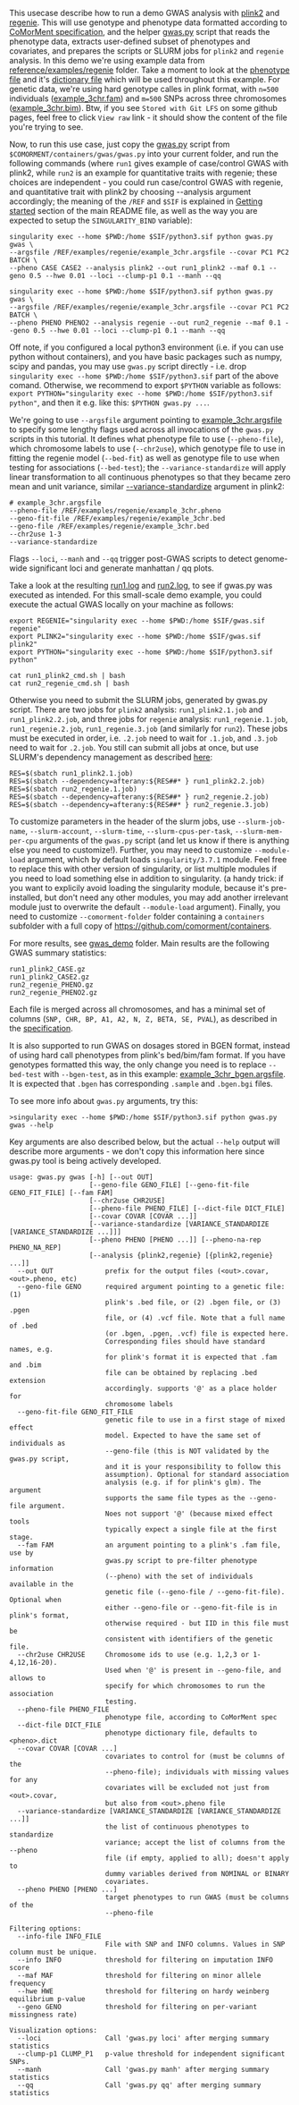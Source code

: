 This usecase describe how to run a demo GWAS analysis with [plink2](https://www.cog-genomics.org/plink/2.0/) and [regenie](https://rgcgithub.github.io/regenie/).
This will use genotype and phenotype data formatted according to [CoMorMent specification](../gwas/pheno_geno_specification.md),
and the helper [gwas.py](../gwas/gwas.py) script that reads the phenotype data,
extracts user-defined subset of phenotypes and covariates,
and prepares the scripts or SLURM jobs for ``plink2`` and ``regenie`` analysis.
In this demo we're using example data from [reference/examples/regenie](../reference/examples/regenie) folder.
Take a moment to look at the [phenotype file](../reference/examples/regenie/example_3chr.pheno) and it's [dictionary file](../reference/examples/regenie/example_3chr.pheno.dict) which will be used throughout this example.
For genetic data, we're using hard genotype calles in plink format, with ``n=500`` individuals ([example_3chr.fam](../reference/examples/regenie/example_3chr.fam)) and ``m=500`` SNPs across three chromosomes ([example_3chr.bim](../reference/examples/regenie/example_3chr.bim)). Btw, if you see ``Stored with Git LFS`` on some github pages, feel free to click ``View raw`` link - it should show the content of the file you're trying to see.

Now, to run this use case, just copy the [gwas.py](../gwas/gwas.py) script from ``$COMORMENT/containers/gwas/gwas.py`` into your current folder, and run the following commands (where ``run1`` gives example of case/control GWAS with plink2, while ``run2`` is an example for quantitative traits with regenie; these choices are independent - you could run case/control GWAS with regenie, and quantitative trait with plink2 by choosing --analysis argument accordingly; the meaning of the ``/REF`` and ``$SIF`` is explained in [Getting started](../README.md#getting-started) section of the main README file, as well as the way you are expected to setup the ``SINGULARITY_BIND`` variable):
```
singularity exec --home $PWD:/home $SIF/python3.sif python gwas.py gwas \
--argsfile /REF/examples/regenie/example_3chr.argsfile --covar PC1 PC2 BATCH \
--pheno CASE CASE2 --analysis plink2 --out run1_plink2 --maf 0.1 --geno 0.5 --hwe 0.01 --loci --clump-p1 0.1 --manh --qq

singularity exec --home $PWD:/home $SIF/python3.sif python gwas.py gwas \
--argsfile /REF/examples/regenie/example_3chr.argsfile --covar PC1 PC2 BATCH \
--pheno PHENO PHENO2 --analysis regenie --out run2_regenie --maf 0.1 --geno 0.5 --hwe 0.01 --loci --clump-p1 0.1 --manh --qq
```
Off note, if you configured a local python3 environment (i.e. if you can use python without containers), and you have basic packages such as numpy, scipy and pandas, you may use ``gwas.py`` script directly - i.e. drop ``singularity exec --home $PWD:/home $SIF/python3.sif`` part of the above comand. Otherwise, we recommend to export ``$PYTHON`` variable as follows: ``export PYTHON="singularity exec --home $PWD:/home $SIF/python3.sif python"``, and then it e.g. like this: ``$PYTHON gwas.py ...``.

We're going to use ``--argsfile`` argument pointing to [example_3chr.argsfile](../reference/examples/regenie/example_3chr.argsfile) to specify some lengthy flags used across all invocations of the ``gwas.py`` scripts in this tutorial. It defines what phenotype file to use (``--pheno-file``), which chromosome labels to use (``--chr2use``), which genotype file to use in fitting the regenie model (``--bed-fit``) as well as genotype file to use when testing for associations (``--bed-test``); the ``--variance-standardize`` will apply linear transformation to all continuous phenotypes so that they became zero mean and unit variance, similar [--variance-standardize](https://www.cog-genomics.org/plink/2.0/data#variance_standardize) argument in plink2:
```
# example_3chr.argsfile
--pheno-file /REF/examples/regenie/example_3chr.pheno
--geno-fit-file /REF/examples/regenie/example_3chr.bed
--geno-file /REF/examples/regenie/example_3chr.bed
--chr2use 1-3
--variance-standardize
```

Flags ``--loci``, ``--manh`` and ``--qq`` trigger post-GWAS scripts to detect genome-wide significant loci and generate manhattan / qq plots.


Take a look at the resulting [run1.log](gwas_demo/run1.log) and [run2.log](gwas_demo/run2.log), to see if gwas.py was executed as intended.
For this small-scale demo example, you could execute the actual GWAS locally on your machine as follows:

```
export REGENIE="singularity exec --home $PWD:/home $SIF/gwas.sif regenie"
export PLINK2="singularity exec --home $PWD:/home $SIF/gwas.sif plink2"
export PYTHON="singularity exec --home $PWD:/home $SIF/python3.sif python"

cat run1_plink2_cmd.sh | bash
cat run2_regenie_cmd.sh | bash
```

Otherwise you need to submit the SLURM jobs, generated by gwas.py script. There are two jobs for ``plink2`` analysis: ``run1_plink2.1.job`` and ``run1_plink2.2.job``, and three jobs for ``regenie`` analysis: ``run1_regenie.1.job``, ``run1_regenie.2.job``, ``run1_regenie.3.job`` (and similarly for ``run2``). These jobs must be executed in order, i.e. ``.2.job`` need to wait for ``.1.job``, and ``.3.job`` need to wait for ``.2.job``. You still can submit all jobs at once, but use SLURM's dependency management as described [here](https://stackoverflow.com/questions/19960332/use-slurm-job-id):
```
RES=$(sbatch run1_plink2.1.job)
RES=$(sbatch --dependency=afterany:${RES##* } run1_plink2.2.job)
RES=$(sbatch run2_regenie.1.job)
RES=$(sbatch --dependency=afterany:${RES##* } run2_regenie.2.job)
RES=$(sbatch --dependency=afterany:${RES##* } run2_regenie.3.job)
```

To customize parameters in the header of the slurm jobs, use ``--slurm-job-name``, ``--slurm-account``, ``--slurm-time``, ``--slurm-cpus-per-task``, ``--slurm-mem-per-cpu`` arguments of the ``gwas.py`` script (and let us know if there is anything else you need to customize!).
Further, you may need to customize ``--module-load`` argument, which by default loads ``singularity/3.7.1`` module.
Feel free to replace this with other version of singularity, or list multiple modules if you need to load something else in addition to singularity.
(a handy trick: if you want to explicily avoid loading the singularity module, because it's pre-installed, but don't need any other modules, you may add another irrelevant module just to overwrite the default ``--module-load`` argument).
Finally, you need to customize ``--comorment-folder`` folder containing a ``containers`` subfolder with a full copy of https://github.com/comorment/containers.

For more results, see [gwas_demo](gwas_demo) folder. Main results are the following GWAS summary statistics:
```
run1_plink2_CASE.gz
run1_plink2_CASE2.gz
run2_regenie_PHENO.gz
run2_regenie_PHENO2.gz
```
Each file is merged across all chromosomes, and has a minimal set of columns (``SNP, CHR, BP, A1, A2, N, Z, BETA, SE, PVAL``), as described in the [specification](../gwas/sumstats_specification.md).

It is also supported to run GWAS on dosages stored in BGEN format, instead of using hard call phenotypes from plink's bed/bim/fam format.
If you have genotypes formatted this way, the only change you need is to replace ``--bed-test`` with ``--bgen-test``,
as in this example: [example_3chr_bgen.argsfile](../reference/examples/regenie/example_3chr_bgen.argsfile).
It is expected that ``.bgen`` has corresponding ``.sample`` and ``.bgen.bgi`` files.

To see more info about ``gwas.py`` arguments, try this:
```
>singularity exec --home $PWD:/home $SIF/python3.sif python gwas.py gwas --help
```
Key arguments are also described below, 
but the actual ``--help`` output will describe more arguments - we don't copy this information here since gwas.py tool is being actively developed.
```
usage: gwas.py gwas [-h] [--out OUT] 
                    [--geno-file GENO_FILE] [--geno-fit-file GENO_FIT_FILE] [--fam FAM]
                    [--chr2use CHR2USE]                    
                    [--pheno-file PHENO_FILE] [--dict-file DICT_FILE]
                    [--covar COVAR [COVAR ...]]
                    [--variance-standardize [VARIANCE_STANDARDIZE [VARIANCE_STANDARDIZE ...]]]
                    [--pheno PHENO [PHENO ...]] [--pheno-na-rep PHENO_NA_REP]
                    [--analysis {plink2,regenie} [{plink2,regenie} ...]]
  --out OUT             prefix for the output files (<out>.covar, <out>.pheno, etc)
  --geno-file GENO      required argument pointing to a genetic file: (1)
                        plink's .bed file, or (2) .bgen file, or (3) .pgen
                        file, or (4) .vcf file. Note that a full name of .bed
                        (or .bgen, .pgen, .vcf) file is expected here.
                        Corresponding files should have standard names, e.g.
                        for plink's format it is expected that .fam and .bim
                        file can be obtained by replacing .bed extension
                        accordingly. supports '@' as a place holder for
                        chromosome labels
  --geno-fit-file GENO_FIT_FILE
                        genetic file to use in a first stage of mixed effect
                        model. Expected to have the same set of individuals as
                        --geno-file (this is NOT validated by the gwas.py script,
                        and it is your responsibility to follow this
                        assumption). Optional for standard association
                        analysis (e.g. if for plink's glm). The argument
                        supports the same file types as the --geno-file argument.
                        Noes not support '@' (because mixed effect tools
                        typically expect a single file at the first stage.
  --fam FAM             an argument pointing to a plink's .fam file, use by
                        gwas.py script to pre-filter phenotype information
                        (--pheno) with the set of individuals available in the
                        genetic file (--geno-file / --geno-fit-file). Optional when
                        either --geno-file or --geno-fit-file is in plink's format,
                        otherwise required - but IID in this file must be
                        consistent with identifiers of the genetic file.
  --chr2use CHR2USE     Chromosome ids to use (e.g. 1,2,3 or 1-4,12,16-20).
                        Used when '@' is present in --geno-file, and allows to
                        specify for which chromosomes to run the association
                        testing.
  --pheno-file PHENO_FILE
                        phenotype file, according to CoMorMent spec
  --dict-file DICT_FILE
                        phenotype dictionary file, defaults to <pheno>.dict
  --covar COVAR [COVAR ...]
                        covariates to control for (must be columns of the
                        --pheno-file); individuals with missing values for any
                        covariates will be excluded not just from <out>.covar,
                        but also from <out>.pheno file
  --variance-standardize [VARIANCE_STANDARDIZE [VARIANCE_STANDARDIZE ...]]
                        the list of continuous phenotypes to standardize
                        variance; accept the list of columns from the --pheno
                        file (if empty, applied to all); doesn't apply to
                        dummy variables derived from NOMINAL or BINARY
                        covariates.
  --pheno PHENO [PHENO ...]
                        target phenotypes to run GWAS (must be columns of the
                        --pheno-file

Filtering options:
  --info-file INFO_FILE
                        File with SNP and INFO columns. Values in SNP column must be unique.
  --info INFO           threshold for filtering on imputation INFO score
  --maf MAF             threshold for filtering on minor allele frequency
  --hwe HWE             threshold for filtering on hardy weinberg equilibrium p-value
  --geno GENO           threshold for filtering on per-variant missingness rate)

Visualization options:
  --loci                Call 'gwas.py loci' after merging summary statistics
  --clump-p1 CLUMP_P1   p-value threshold for independent significant SNPs.
  --manh                Call 'gwas.py manh' after merging summary statistics
  --qq                  Call 'gwas.py qq' after merging summary statistics
```
